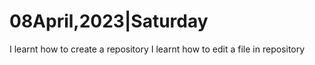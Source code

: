 # 08April,2023|Saturday

I learnt how to create a repository
I learnt how to edit a file in repository
